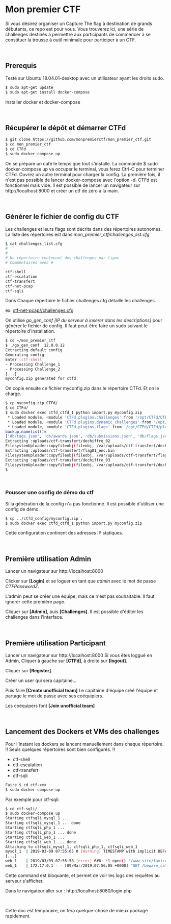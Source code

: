 # Mon premier CTF



Si vous désirez organiser un Capture The flag à destination de grands débutants, ce repo est pour vous.
Vous trouverez ici, une série de challenges destinés à permettre aux participants de commencer à se constituer la trousse à outil minimale pour participer à un CTF.

</br>

## Prerequis

Testé sur Ubuntu 18.04.01-desktop  avec un utilisateur ayant les droits sudo.

```bash
$ sudo apt-get update
$ sudo apt-get install docker-compose
```
Installer docker et docker-compose


</br>

## Récupérer le dépôt et démarrer CTFd


```bash
$ git clone https://github.com/monpremierctf/mon_premier_ctf.git
$ cd mon_premier_ctf
$ cd CTFd
$ sudo docker-compose up
```
On se prépare un café le temps que tout s'installe.
La commande $ sudo docker-compose up va occuper le terminal, vous ferez Ctrl-C pour terminer CTFd. Ouvrez un autre terminal pour charger la config.
La première fois, il n'est pas possible de lancer docker-compose avec l'option -d.
CTFd est fonctionnel mais vide. Il est possible de lancer un navigateur sur  http://localhost:8000 et créer un ctf de zéro à la main. 


</br>


## Générer le fichier de config du CTF


Les challenges et leurs flags sont décrits dans des répertoires autonomes.
La liste des répertoires est dans *mon_premier_ctf/challenges_list.cfg*

```bash
$ cat challenges_list.cfg 
#
#
# Un répertoire contenant des challenges par ligne
# Commentaires avec #

ctf-shell
ctf-escalation
ctf-transfert
ctf-net-pcap
ctf-sqli
```

Dans Chaque répertoire le fichier challenges.cfg détaille les challenges.

ex: [ctf-net-pcap//challenges.cfg](ctf-net-pcap/challenges.cfg)


On utilise *go_gen_conf  [IP du serveur à insérer dans les descriptions]* pour générer le fichier de config.
Il faut peut-être faire un sudo suivant le répertoire d'installation.
```bash
$ cd ~/mon_premier_ctf
$ ./go_gen_conf  12.0.0.12
Extracting default config
Generating config
Enter [ctf-shell]
- Processing Challenge_1
- Processing Challenge_2
[...]
myconfig.zip generated for ctfd
```

On copie ensuite ce fichier myconfig.zip dans le répertoire CTFd. Et on le charge.
```bash
$ cp myconfig.zip CTFd/
$ cd CTFd/
$ sudo docker exec ctfd_ctfd_1 python import.py myconfig.zip
 * Loaded module, <module 'CTFd.plugins.challenges' from '/opt/CTFd/CTFd/plugins/challenges/__init__.py'>
 * Loaded module, <module 'CTFd.plugins.dynamic_challenges' from '/opt/CTFd/CTFd/plugins/dynamic_challenges/__init__.py'>
 * Loaded module, <module 'CTFd.plugins.flags' from '/opt/CTFd/CTFd/plugins/flags/__init__.py'>
backup.namelist()=
['db/tags.json', 'db/awards.json', 'db/submissions.json', 'db/flags.json', 'db/users.json', 'db/config.json', 'db/pages.json', 'db/challenges.json', 'db/teams.json', 'db/alembic_version.json', 'db/hints.json', 'db/files.json', 'db/tracking.json', 'db/solves.json', 'db/dynamic_challenge.json', 'db/unlocks.json', 'db/notifications.json', 'uploads/ctf-transfert/dechiffre_02', 'uploads/ctf-transfert/flag01_enc.bin', 'uploads/ctf-transfert/dechiffre_03']
Extracting :uploads/ctf-transfert/dechiffre_02
FilesystemUploader:copyfileobj(fileobj, /var/uploads/ctf-transfert/dechiffre_02, 16384)
Extracting :uploads/ctf-transfert/flag01_enc.bin
FilesystemUploader:copyfileobj(fileobj, /var/uploads/ctf-transfert/flag01_enc.bin, 16384)
Extracting :uploads/ctf-transfert/dechiffre_03
FilesystemUploader:copyfileobj(fileobj, /var/uploads/ctf-transfert/dechiffre_03, 16384)
$ 
```

</br>

### Pousser une config de démo du ctf

Si la génération de la config n'a pas fonctionné. Il est possible d'utiliser une config de démo.

```bash
$ cp ../ctfd_config/myconfig.zip .
$ sudo docker exec ctfd_ctfd_1 python import.py myconfig.zip
```
Cette configuration continent des adresses IP statiques.


</br>


## Première utilisation Admin

Lancer un navigateur sur http://localhost:8000

Clicker sur **[Login]** et se loguer en tant que *admin* avec le mot de passe *CTFPasswordZ*.

L'admin peut se créer une équipe, mais ce n'est pas souhaitable. Il faut ignorer cette première page.

Cliquer sur **[Admin]**, puis **[Challenges]**. Il est possible d'éditer les challenges dans l'interface.



</br>

## Première utilisation Participant

Lancer un navigateur sur http://localhost:8000
Si vous êtes loggué en Admin, Cliquer à gauche sur **[CTFd]**, à droite sur **[logout]**.

Cliquer sur **[Register]**.

Créer un user qui sera capitaine...

Puis faire **[Create unofficial team]**
Le capitaine d'équipe créé l'équipe et partage le mot de passe avec ses coéquipiers.

Les coéquipers font **[Join unofficial team]**

</br>


## Lancement des Dockers et VMs des challenges

Pour l'instant les dockers se lancent manuellement dans chaque répertoire.
!! Seuls quelques répertoires sont bien configurés. !!
- ctf-shell
- ctf-escalation
- ctf-transfert
- ctf-sqli
```bash
Faire $ cd ctf-xxx
$ sudo docker-compose up
```

Par exemple pour ctf-sqli:
```bash
$ cd ctf-sqli/
$ sudo docker-compose up
Starting ctfsqli_mysql_1 ... 
Starting ctfsqli_mysql_1 ... done
Starting ctfsqli_php_1 ... 
Starting ctfsqli_php_1 ... done
Starting ctfsqli_web_1 ... 
Starting ctfsqli_web_1 ... done
Attaching to ctfsqli_mysql_1, ctfsqli_php_1, ctfsqli_web_1
mysql_1  | 2019-03-09 07:55:05 0 [Warning] TIMESTAMP with implicit DEFAULT value is deprecated. Please use --explicit_defaults_for_timestamp server option (see documentation for more details).
[...]
web_1    | 2019/03/09 07:55:58 [error] 6#6: *1 open() "/www_site/favicon.ico" failed (2: No such file or directory), client: 172.17.0.1, server: localhost, request: "GET /favicon.ico HTTP/1.1", host: "localhost:8080"[...]
web_1    | 172.17.0.1 - - [09/Mar/2019:07:56:05 +0000] "GET /beware_cat05.png HTTP/1.1" 200 58097 "http://localhost:8080/login.php" "Mozilla/5.0 (X11; Ubuntu; Linux x86_64; rv:61.0) Gecko/20100101 Firefox/61.0" "-"
```
Cette command est bloquante, et permet de voir les logs des requêtes au serveur s'afficher.

Dans le navigateur aller sur : http://localhost:8080/login.php





</br>

Cette doc est temporaire, on fera quelque-chose de mieux packagé rapidement.